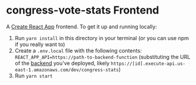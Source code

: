 # congress-vote-stats Frontend

A [Create React App](https://github.com/facebookincubator/create-react-app) frontend. To get it up and running locally:

1. Run `yarn install` in this directory in your terminal (or you can use npm if you really want to)
2. Create a `.env.local` file with the following contents: `REACT_APP_API=https://path-to-backend-function` (substituting the URL of the [backend](../backend) you've deployed, likely `https://[id].execute-api.us-east-1.amazonaws.com/dev/congress-stats`)
3. Run `yarn start`
